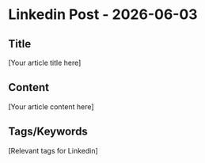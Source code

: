 # Linkedin Post - 2026-06-03

## Title
[Your article title here]

## Content
[Your article content here]

## Tags/Keywords
[Relevant tags for Linkedin]
